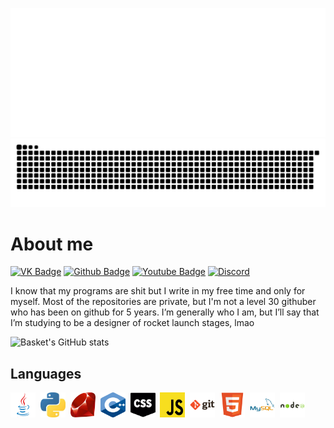 
![Welcome](./data/welcomeheader.gif)
![snake](./data//github-contribution-grid-snake.svg)


# About me


[![VK Badge](https://img.shields.io/badge/VK-informational??style=flat-square&logo=vk&logoColor=white&color=090909)](https://vk.com)
[![Github Badge](https://img.shields.io/badge/GitHub-informational??style=flat-square&logo=github&logoColor=white&color=090909)](https://github.com/BasketReally)
[![Youtube Badge](https://img.shields.io/badge/YouTube-informational??style=flat-square&logo=youtube&logoColor=white&color=090909)](https://www.youtube.com/channel/UC2tdu_Fu8cv_ml3vu1yzglQ)
[![Discord](https://img.shields.io/badge/Discord-informational??style=flat-square&logo=discord&logoColor=white&color=090909)](https://discord.gg/sDfeyaJm7d)



I know that my programs are shit but I write in my free time and only for myself. 
Most of the repositories are private, but I'm not a level 30 githuber who has been on github for 5 years. 
I’m generally who I am, but I’ll say that I’m studying to be a designer of rocket launch stages, lmao

![Basket's GitHub stats](https://github-readme-stats.vercel.app/api?username=BasketReally)


## Languages

<img src="https://github.com/BasketReally/BasketReally/blob/main/data/Javac.png" title="Java" alt="Java" width="40" height="40"/>&nbsp;
<img src="https://github.com/BasketReally/BasketReally/blob/main/data/Python.png" title="Python" alt="Python" width="40" height="40"/>&nbsp;
<img src="https://github.com/BasketReally/BasketReally/blob/main/data/Ruby.png" title="Ruby" alt="Ruby" width="40" height="40"/>&nbsp;
<img src="https://github.com/BasketReally/BasketReally/blob/main/data/c%2B%2B.png" title="c++" alt="c++" width="40" height="40"/>&nbsp;
<img src="https://github.com/BasketReally/BasketReally/blob/main/data/css.png" title="css" alt="css" width="40" height="40"/>&nbsp;
<img src="https://github.com/BasketReally/BasketReally/blob/main/data/js.png" title="js" alt="js" width="40" height="40"/>&nbsp;
<img src="https://github.com/BasketReally/BasketReally/blob/main/data/git-original-wordmark.png " title="git" alt="git" width="40" height="40"/>&nbsp;
<img src="https://github.com/BasketReally/BasketReally/blob/main/data/html5-original.png" title="html" alt="html" width="40" height="40"/>&nbsp;
<img src="https://github.com/BasketReally/BasketReally/blob/main/data/mysql-original-wordmark.png" title="mysql" alt="myqsl" width="40" height="40"/>&nbsp;
<img src="https://github.com/BasketReally/BasketReally/blob/main/data/nodejs-original-wordmark.png" title="nodejs" alt="nodejs" width="40" height="40"/>&nbsp;

